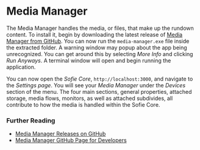 # Media Manager

The Media Manager handles the media, or files, that make up the rundown content. To install it, begin by downloading the latest release of [Media Manager from GitHub](https://github.com/nrkno/sofie-media-management/releases). You can now run the `media-manager.exe` file inside the extracted folder. A warning window may popup about the app being unrecognized. You can get around this by selecting _More Info_ and clicking _Run Anyways_. A terminal window will open and begin running the application. 

You can now open the _Sofie&nbsp;Core_, `http://localhost:3000`,  and navigate to the _Settings page_. You will see your _Media Manager_ under the _Devices_ section of the menu. The four main sections, general properties, attached storage, media flows, monitors, as well as attached subdivides, all contribute to how the media is handled within the Sofie&nbsp;Core. 

### Further Reading

* [Media Manager Releases on GitHub](https://github.com/nrkno/sofie-media-management/releases)
* [Media Manager GitHub Page for Developers](https://github.com/nrkno/sofie-media-management)

